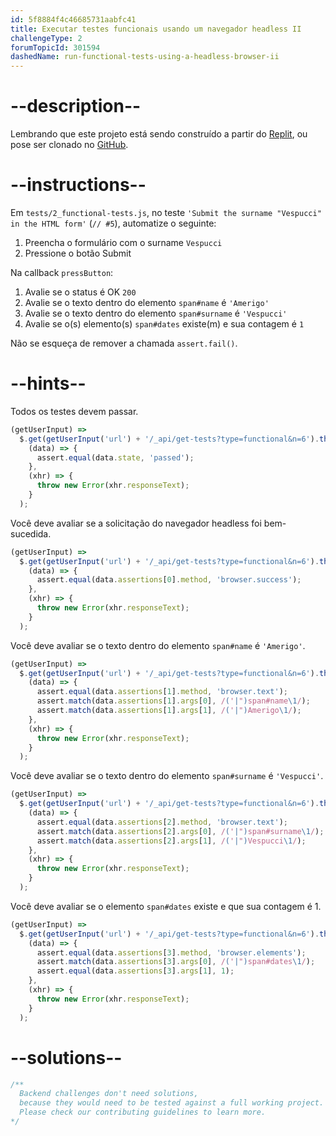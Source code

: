 ```yaml
---
id: 5f8884f4c46685731aabfc41
title: Executar testes funcionais usando um navegador headless II
challengeType: 2
forumTopicId: 301594
dashedName: run-functional-tests-using-a-headless-browser-ii
---
```


# --description--

Lembrando que este projeto está sendo construído a partir do [Replit](https://replit.com/github/freeCodeCamp/boilerplate-mochachai), ou pose ser clonado no [GitHub](https://github.com/freeCodeCamp/boilerplate-mochachai/).

# --instructions--

Em `tests/2_functional-tests.js`, no teste `'Submit the surname "Vespucci" in the HTML form'` (`// #5`), automatize o seguinte:

1.  Preencha o formulário com o surname `Vespucci`
2.  Pressione o botão Submit

Na callback `pressButton`:

1.  Avalie se o status é OK `200`
2.  Avalie se o texto dentro do elemento `span#name` é `'Amerigo'`
3.  Avalie se o texto dentro do elemento `span#surname` é `'Vespucci'`
4.  Avalie se o(s) elemento(s) `span#dates` existe(m) e sua contagem é `1`

Não se esqueça de remover a chamada `assert.fail()`.

# --hints--

Todos os testes devem passar.

```js
(getUserInput) =>
  $.get(getUserInput('url') + '/_api/get-tests?type=functional&n=6').then(
    (data) => {
      assert.equal(data.state, 'passed');
    },
    (xhr) => {
      throw new Error(xhr.responseText);
    }
  );
```

Você deve avaliar se a solicitação do navegador headless foi bem-sucedida.

```js
(getUserInput) =>
  $.get(getUserInput('url') + '/_api/get-tests?type=functional&n=6').then(
    (data) => {
      assert.equal(data.assertions[0].method, 'browser.success');
    },
    (xhr) => {
      throw new Error(xhr.responseText);
    }
  );
```

Você deve avaliar se o texto dentro do elemento `span#name` é `'Amerigo'`.

```js
(getUserInput) =>
  $.get(getUserInput('url') + '/_api/get-tests?type=functional&n=6').then(
    (data) => {
      assert.equal(data.assertions[1].method, 'browser.text');
      assert.match(data.assertions[1].args[0], /('|")span#name\1/);
      assert.match(data.assertions[1].args[1], /('|")Amerigo\1/);
    },
    (xhr) => {
      throw new Error(xhr.responseText);
    }
  );
```

Você deve avaliar se o texto dentro do elemento `span#surname` é `'Vespucci'`.

```js
(getUserInput) =>
  $.get(getUserInput('url') + '/_api/get-tests?type=functional&n=6').then(
    (data) => {
      assert.equal(data.assertions[2].method, 'browser.text');
      assert.match(data.assertions[2].args[0], /('|")span#surname\1/);
      assert.match(data.assertions[2].args[1], /('|")Vespucci\1/);
    },
    (xhr) => {
      throw new Error(xhr.responseText);
    }
  );
```

Você deve avaliar se o elemento `span#dates` existe e que sua contagem é 1.

```js
(getUserInput) =>
  $.get(getUserInput('url') + '/_api/get-tests?type=functional&n=6').then(
    (data) => {
      assert.equal(data.assertions[3].method, 'browser.elements');
      assert.match(data.assertions[3].args[0], /('|")span#dates\1/);
      assert.equal(data.assertions[3].args[1], 1);
    },
    (xhr) => {
      throw new Error(xhr.responseText);
    }
  );
```

# --solutions--

```js
/**
  Backend challenges don't need solutions, 
  because they would need to be tested against a full working project. 
  Please check our contributing guidelines to learn more.
*/
```

